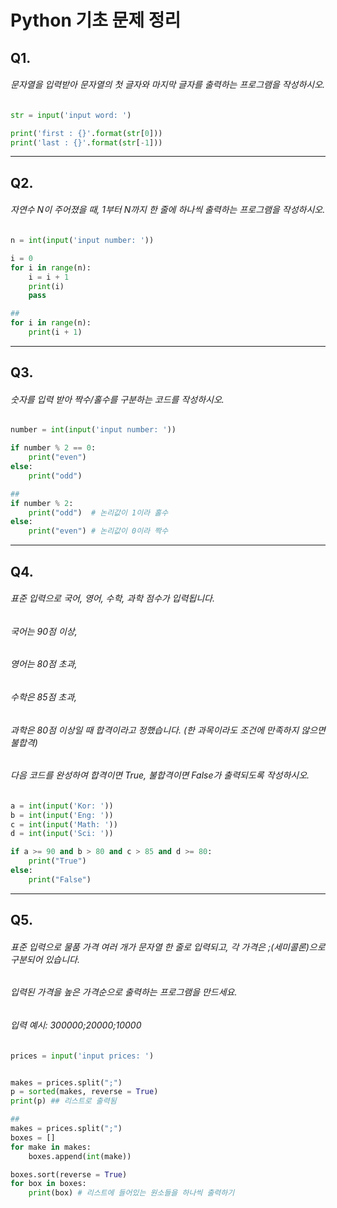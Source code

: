 # Python 기초 문제 정리

## Q1.

###### 문자열을 입력받아 문자열의 첫 글자와 마지막 글자를 출력하는 프로그램을 작성하시오.

```python
str = input('input word: ')

print('first : {}'.format(str[0]))
print('last : {}'.format(str[-1]))
```

---

## Q2.

###### 자연수 N이 주어졌을 때, 1부터 N까지 한 줄에 하나씩 출력하는 프로그램을 작성하시오.

```python
n = int(input('input number: '))

i = 0
for i in range(n):
    i = i + 1
    print(i)
    pass

##
for i in range(n):
    print(i + 1)
```

---

## Q3.

###### 숫자를 입력 받아 짝수/홀수를 구분하는 코드를 작성하시오.

```python
number = int(input('input number: '))

if number % 2 == 0:
    print("even")
else:
    print("odd")

##
if number % 2:
    print("odd")  # 논리값이 1이라 홀수
else:
    print("even") # 논리값이 0이라 짝수
```

---

## Q4.

###### 표준 입력으로 국어, 영어, 수학, 과학 점수가 입력됩니다.

###### 국어는 90점 이상,

###### 영어는 80점 초과,

###### 수학은 85점 초과,

###### 과학은 80점 이상일 때 합격이라고 정했습니다. (한 과목이라도 조건에 만족하지 않으면 불합격)

###### 다음 코드를 완성하여 합격이면 True, 불합격이면 False가 출력되도록 작성하시오.

```python
a = int(input('Kor: '))
b = int(input('Eng: '))
c = int(input('Math: '))
d = int(input('Sci: '))

if a >= 90 and b > 80 and c > 85 and d >= 80:
    print("True")
else:
    print("False") 
```

---

## Q5.

###### 표준 입력으로 물품 가격 여러 개가 문자열 한 줄로 입력되고, 각 가격은 ;(세미콜론)으로 구분되어 있습니다.

###### 입력된 가격을 높은 가격순으로 출력하는 프로그램을 만드세요.

###### 입력 예시: 300000;20000;10000

```python
prices = input('input prices: ')


makes = prices.split(";")
p = sorted(makes, reverse = True)
print(p) ## 리스트로 출력됨

##
makes = prices.split(";")
boxes = []
for make in makes:
    boxes.append(int(make))

boxes.sort(reverse = True)
for box in boxes:
    print(box) # 리스트에 들어있는 원소들을 하나씩 출력하기
```

